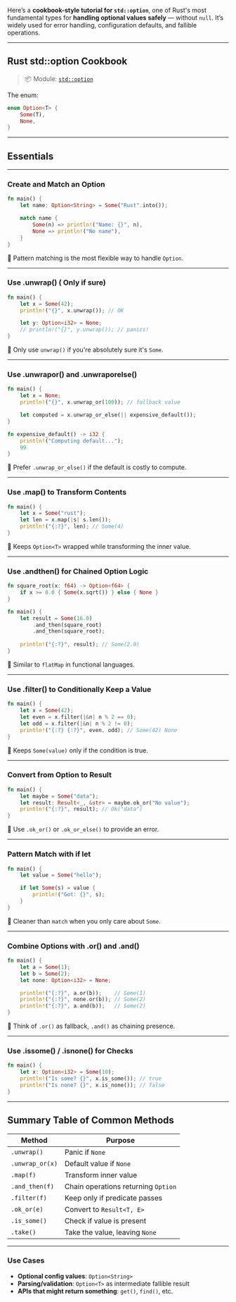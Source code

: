 Here’s a **cookbook-style tutorial for `std::option`**, one of Rust's most fundamental types for **handling optional values safely** — without `null`. It’s widely used for error handling, configuration defaults, and fallible operations.

---

## Rust std::option Cookbook

> 📦 Module: [`std::option`](https://doc.rust-lang.org/std/option/)

The enum:

```rust
enum Option<T> {
    Some(T),
    None,
}
```

---

## Essentials

---

### Create and Match an Option

```rust
fn main() {
    let name: Option<String> = Some("Rust".into());

    match name {
        Some(n) => println!("Name: {}", n),
        None => println!("No name"),
    }
}
```

📘 Pattern matching is the most flexible way to handle `Option`.

---

### Use .unwrap() ( Only if sure)

```rust
fn main() {
    let x = Some(42);
    println!("{}", x.unwrap()); // OK

    let y: Option<i32> = None;
    // println!("{}", y.unwrap()); // panics!
}
```

📘 Only use `unwrap()` if you're absolutely sure it's `Some`.

---

### Use .unwrapor() and .unwraporelse()

```rust
fn main() {
    let x = None;
    println!("{}", x.unwrap_or(100)); // fallback value

    let computed = x.unwrap_or_else(|| expensive_default());
}

fn expensive_default() -> i32 {
    println!("Computing default...");
    99
}
```

📘 Prefer `.unwrap_or_else()` if the default is costly to compute.

---

### Use .map() to Transform Contents

```rust
fn main() {
    let x = Some("rust");
    let len = x.map(|s| s.len());
    println!("{:?}", len); // Some(4)
}
```

📘 Keeps `Option<T>` wrapped while transforming the inner value.

---

### Use .andthen() for Chained Option Logic

```rust
fn square_root(x: f64) -> Option<f64> {
    if x >= 0.0 { Some(x.sqrt()) } else { None }
}

fn main() {
    let result = Some(16.0)
        .and_then(square_root)
        .and_then(square_root);
    
    println!("{:?}", result); // Some(2.0)
}
```

📘 Similar to `flatMap` in functional languages.

---

### Use .filter() to Conditionally Keep a Value

```rust
fn main() {
    let x = Some(42);
    let even = x.filter(|&n| n % 2 == 0);
    let odd = x.filter(|&n| n % 2 != 0);
    println!("{:?} {:?}", even, odd); // Some(42) None
}
```

📘 Keeps `Some(value)` only if the condition is true.

---

### Convert from Option to Result

```rust
fn main() {
    let maybe = Some("data");
    let result: Result<_, &str> = maybe.ok_or("No value");
    println!("{:?}", result); // Ok("data")
}
```

📘 Use `.ok_or()` or `.ok_or_else()` to provide an error.

---

### Pattern Match with if let

```rust
fn main() {
    let value = Some("hello");

    if let Some(s) = value {
        println!("Got: {}", s);
    }
}
```

📘 Cleaner than `match` when you only care about `Some`.

---

### Combine Options with .or() and .and()

```rust
fn main() {
    let a = Some(1);
    let b = Some(2);
    let none: Option<i32> = None;

    println!("{:?}", a.or(b));    // Some(1)
    println!("{:?}", none.or(b)); // Some(2)
    println!("{:?}", a.and(b));   // Some(2)
}
```

📘 Think of `.or()` as fallback, `.and()` as chaining presence.

---

### Use .issome() / .isnone() for Checks

```rust
fn main() {
    let x: Option<i32> = Some(10);
    println!("Is some? {}", x.is_some()); // true
    println!("Is none? {}", x.is_none()); // false
}
```

---

## Summary Table of Common Methods

| Method          | Purpose                             |
| --------------- | ----------------------------------- |
| `.unwrap()`     | Panic if `None`                     |
| `.unwrap_or(x)` | Default value if `None`             |
| `.map(f)`       | Transform inner value               |
| `.and_then(f)`  | Chain operations returning `Option` |
| `.filter(f)`    | Keep only if predicate passes       |
| `.ok_or(e)`     | Convert to `Result<T, E>`           |
| `.is_some()`    | Check if value is present           |
| `.take()`       | Take the value, leaving `None`      |

---

### Use Cases

* **Optional config values**: `Option<String>`
* **Parsing/validation**: `Option<T>` as intermediate fallible result
* **APIs that might return something**: `get()`, `find()`, etc.

